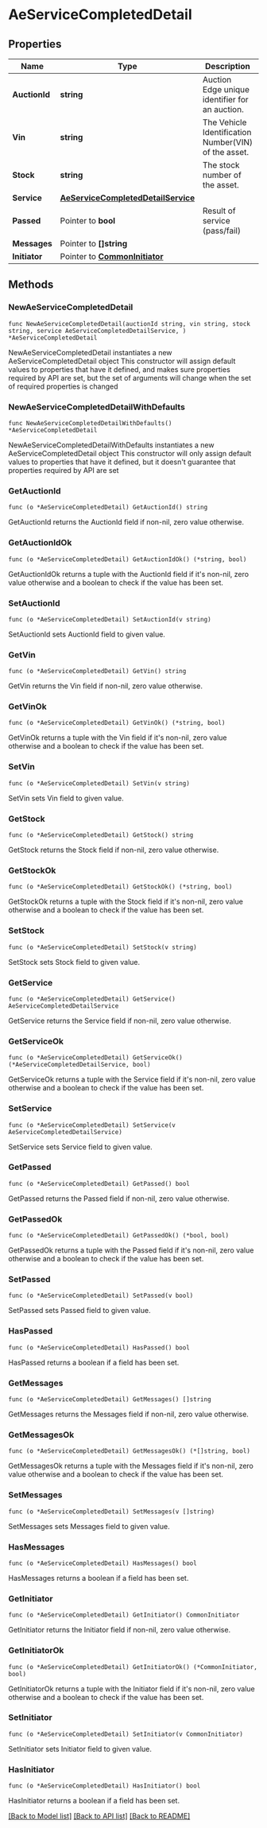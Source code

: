 # AeServiceCompletedDetail

## Properties

Name | Type | Description | Notes
------------ | ------------- | ------------- | -------------
**AuctionId** | **string** | Auction Edge unique identifier for an auction. | 
**Vin** | **string** | The Vehicle Identification Number(VIN) of the asset. | 
**Stock** | **string** | The stock number of the asset. | 
**Service** | [**AeServiceCompletedDetailService**](AeServiceCompletedDetailService.md) |  | 
**Passed** | Pointer to **bool** | Result of service (pass/fail) | [optional] 
**Messages** | Pointer to **[]string** |  | [optional] 
**Initiator** | Pointer to [**CommonInitiator**](CommonInitiator.md) |  | [optional] 

## Methods

### NewAeServiceCompletedDetail

`func NewAeServiceCompletedDetail(auctionId string, vin string, stock string, service AeServiceCompletedDetailService, ) *AeServiceCompletedDetail`

NewAeServiceCompletedDetail instantiates a new AeServiceCompletedDetail object
This constructor will assign default values to properties that have it defined,
and makes sure properties required by API are set, but the set of arguments
will change when the set of required properties is changed

### NewAeServiceCompletedDetailWithDefaults

`func NewAeServiceCompletedDetailWithDefaults() *AeServiceCompletedDetail`

NewAeServiceCompletedDetailWithDefaults instantiates a new AeServiceCompletedDetail object
This constructor will only assign default values to properties that have it defined,
but it doesn't guarantee that properties required by API are set

### GetAuctionId

`func (o *AeServiceCompletedDetail) GetAuctionId() string`

GetAuctionId returns the AuctionId field if non-nil, zero value otherwise.

### GetAuctionIdOk

`func (o *AeServiceCompletedDetail) GetAuctionIdOk() (*string, bool)`

GetAuctionIdOk returns a tuple with the AuctionId field if it's non-nil, zero value otherwise
and a boolean to check if the value has been set.

### SetAuctionId

`func (o *AeServiceCompletedDetail) SetAuctionId(v string)`

SetAuctionId sets AuctionId field to given value.


### GetVin

`func (o *AeServiceCompletedDetail) GetVin() string`

GetVin returns the Vin field if non-nil, zero value otherwise.

### GetVinOk

`func (o *AeServiceCompletedDetail) GetVinOk() (*string, bool)`

GetVinOk returns a tuple with the Vin field if it's non-nil, zero value otherwise
and a boolean to check if the value has been set.

### SetVin

`func (o *AeServiceCompletedDetail) SetVin(v string)`

SetVin sets Vin field to given value.


### GetStock

`func (o *AeServiceCompletedDetail) GetStock() string`

GetStock returns the Stock field if non-nil, zero value otherwise.

### GetStockOk

`func (o *AeServiceCompletedDetail) GetStockOk() (*string, bool)`

GetStockOk returns a tuple with the Stock field if it's non-nil, zero value otherwise
and a boolean to check if the value has been set.

### SetStock

`func (o *AeServiceCompletedDetail) SetStock(v string)`

SetStock sets Stock field to given value.


### GetService

`func (o *AeServiceCompletedDetail) GetService() AeServiceCompletedDetailService`

GetService returns the Service field if non-nil, zero value otherwise.

### GetServiceOk

`func (o *AeServiceCompletedDetail) GetServiceOk() (*AeServiceCompletedDetailService, bool)`

GetServiceOk returns a tuple with the Service field if it's non-nil, zero value otherwise
and a boolean to check if the value has been set.

### SetService

`func (o *AeServiceCompletedDetail) SetService(v AeServiceCompletedDetailService)`

SetService sets Service field to given value.


### GetPassed

`func (o *AeServiceCompletedDetail) GetPassed() bool`

GetPassed returns the Passed field if non-nil, zero value otherwise.

### GetPassedOk

`func (o *AeServiceCompletedDetail) GetPassedOk() (*bool, bool)`

GetPassedOk returns a tuple with the Passed field if it's non-nil, zero value otherwise
and a boolean to check if the value has been set.

### SetPassed

`func (o *AeServiceCompletedDetail) SetPassed(v bool)`

SetPassed sets Passed field to given value.

### HasPassed

`func (o *AeServiceCompletedDetail) HasPassed() bool`

HasPassed returns a boolean if a field has been set.

### GetMessages

`func (o *AeServiceCompletedDetail) GetMessages() []string`

GetMessages returns the Messages field if non-nil, zero value otherwise.

### GetMessagesOk

`func (o *AeServiceCompletedDetail) GetMessagesOk() (*[]string, bool)`

GetMessagesOk returns a tuple with the Messages field if it's non-nil, zero value otherwise
and a boolean to check if the value has been set.

### SetMessages

`func (o *AeServiceCompletedDetail) SetMessages(v []string)`

SetMessages sets Messages field to given value.

### HasMessages

`func (o *AeServiceCompletedDetail) HasMessages() bool`

HasMessages returns a boolean if a field has been set.

### GetInitiator

`func (o *AeServiceCompletedDetail) GetInitiator() CommonInitiator`

GetInitiator returns the Initiator field if non-nil, zero value otherwise.

### GetInitiatorOk

`func (o *AeServiceCompletedDetail) GetInitiatorOk() (*CommonInitiator, bool)`

GetInitiatorOk returns a tuple with the Initiator field if it's non-nil, zero value otherwise
and a boolean to check if the value has been set.

### SetInitiator

`func (o *AeServiceCompletedDetail) SetInitiator(v CommonInitiator)`

SetInitiator sets Initiator field to given value.

### HasInitiator

`func (o *AeServiceCompletedDetail) HasInitiator() bool`

HasInitiator returns a boolean if a field has been set.


[[Back to Model list]](../README.md#documentation-for-models) [[Back to API list]](../README.md#documentation-for-api-endpoints) [[Back to README]](../README.md)


